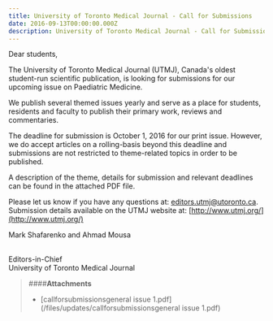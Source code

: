 ```yaml
---
title: University of Toronto Medical Journal - Call for Submissions
date: 2016-09-13T00:00:00.000Z
description: University of Toronto Medical Journal - Call for Submissions
---
```


Dear students,

The University of Toronto Medical Journal (UTMJ), Canada's oldest student-run scientific publication, is looking for submissions for our upcoming issue on Paediatric Medicine.

We publish several themed issues yearly and serve as a place for students, residents and faculty to publish their primary work, reviews and commentaries.

The deadline for submission is October 1, 2016 for our print issue. However, we do accept articles on a rolling-basis beyond this deadline and submissions are not restricted to theme-related topics in order to be published.

A description of the theme, details for submission and relevant deadlines can be found in the attached PDF file.

Please let us know if you have any questions at: [editors.utmj@utoronto.ca](javascript:void(location.href='mailto:'+String.fromCharCode(101,100,105,116,111,114,115,46,117,116,109,106,64,117,116,111,114,111,110,116,111,46,99,97))). Submission details available on the UTMJ website at: [http://www.utmj.org/](http://www.utmj.org/)

Mark Shafarenko and Ahmad Mousa

<br>Editors-in-Chief
<br>University of Toronto Medical Journal

> ####**Attachments**
> - [callforsubmissionsgeneral issue 1.pdf](/files/updates/callforsubmissionsgeneral issue 1.pdf)